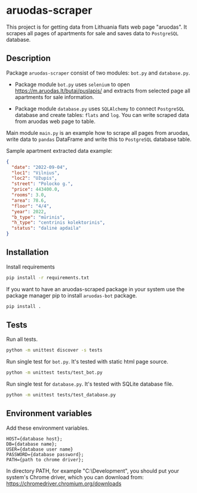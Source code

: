 # aruodas-scraper
This project is for getting data from Lithuania flats web page "aruodas". It scrapes all pages of 
apartments for sale and saves data to ```PostgreSQL``` database.
## Description
Package ```aruodas-scraper``` consist of two modules: ```bot.py``` and ```database.py```.


- Package module ```bot.py``` uses ```selenium``` to open https://m.aruodas.lt/butai/puslapis/
and extracts from selected page all apartments for sale information.


- Package module ```database.py``` uses ```SQLAlchemy``` to connect ```PostgreSQL``` database and 
create tables: ```flats``` and ```log```. You can write scraped data from aruodas
web page to table.

  
Main module ```main.py``` is an example how to scrape all pages from aruodas, 
write data to ```pandas``` DataFrame and write this to ```PostgreSQL``` 
database table.

Sample apartment extracted data example:
```json
{
  "date": "2022-09-04",
  "loc1": "Vilnius",
  "loc2": "Užupis",
  "street": "Polocko g.",
  "price": 443400.0,
  "rooms": 3.0,
  "area": 78.6, 
  "floor": "4/4", 
  "year": 2022, 
  "b_type": "mūrinis",
  "h_type": "centrinis kolektorinis",
  "status": "dalinė apdaila"
}
```

## Installation
Install requirements
```bash
pip install -r requirements.txt
```
If you want to have an aruodas-scraped package in your system
use the package manager pip to install ```aruodas-bot``` package.
```bash
pip install .
```

## Tests
Run all tests.
```bash
python -m unittest discover -s tests
```
Run single test for ```bot.py```.
It's tested with static html page source.
```bash
python -m unittest tests/test_bot.py
```
Run single test for ```database.py```.
It's tested with SQLite database file.
```bash
python -m unittest tests/test_database.py
```

## Environment variables
Add these environment variables.
```
HOST={database host};
DB={database name};
USER={database user name}
PASSWORD={database password};
PATH={path to chrome driver};
```
In directory PATH, for example "C:\Development", you should put your system's Chrome driver,
which you can download from: https://chromedriver.chromium.org/downloads

